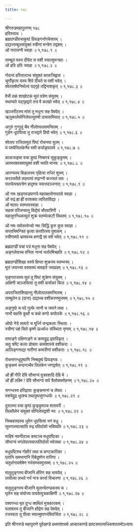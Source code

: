 ```yaml
---
title: १७८

---
```

श्रीगरुडमहापुराणम् १७८  
हरिरुवाच ।  
ब्रह्मदण्डीवचाकुष्ठं प्रियङ्गर्नागकेशरम् ।  
दद्यात्ताम्बूलसंयुक्तं स्त्रीणां मन्त्रेण तद्वशम् ।  
ओं नारायण्यै स्वाहा ॥ १,१७८.१ ॥  
  
ताम्बूलं यस्य दीयेत स वशी स्यात्सुमन्त्रतः ।  
ओं हरिः हरिः स्वाहा ॥ १,१७८.२ ॥  
  
गोदन्तं हरितालञ्च संयुक्तं काकजिह्वया ।  
चूर्णोकृत्य यस्य शिरे दीयते स वशी भवेत् ।  
श्वेतसर्षपनिर्माल्यं यद्गृहे तद्विनाशकृत् ॥ १,१७८.३ ॥  
  
वैभी तकं शाखोटकं मूलं पत्रेण संयुतम् ।  
स्थाप्यते यद्गृहद्वारे तत्र वै कलहो भवेत् ॥ १,१७८.४ ॥  
  
खञ्जरीटस्य मांसं तु मधुना सह पेषयेत् ।  
ऋतुकालेयोनिलेपात्पुरुषो दासतामियात् ॥ १,१७८.५ ॥  
  
अगुरुं गुग्गुलुं चैव नीलोत्पलसमन्वितम् ।  
गुडेन धूपयित्वा तु राजद्वारे प्रियो भवेत् ॥ १,१७८.६ ॥  
  
श्वेताप राजितामूलं पिष्टं रोचनया युतम् ।  
यं पश्येत्तिलकेनैव वशी कर्यान्नृपालये ॥ १,१७८.७ ॥  
  
काकजङ्घा वचा कुष्ठं निम्बपत्रं सुकुङ्कुमम् ।  
आत्मरक्तसमायुक्तं वशी भवति मानवः ॥ १,१७८.८ ॥  
  
आरण्यस्य बिडालस्य गृहित्वा रुधिरं शुभम् ।  
करञ्जतैले तद्भाव्यं रुद्राग्नौ कज्जलं ततः ।  
पातयेत्पद्मपत्रेण हादृश्यः स्यात्तदञ्जनात् ॥ १,१७८.९ ॥  
  
ओं नमः खड्गवज्रपाणये महायक्षसेनापतये स्वाहा ।  
ओं रुद्रं ह्रां ह्रीं वरशक्ता त्वरिताविद्या ।  
ओं मातरः स्तम्भयस्वाहा ।  
सहस्रं परिजप्यात्तु विद्येयं चौरवारिणी ।  
महासुगन्धिकामूलं शुक्रं स्तम्भेत्कटौ स्थितम् ॥ १,१७८.१० ॥  
  
ओं नमः सर्वसत्त्वेभ्यो नमः सिद्धिं कुरु कुरु स्वाहा ।  
सप्ताभिमन्त्रितं कृत्वा करवीरस्य पुष्पकम् ।  
स्त्रीणामग्रे भ्रामयच्च क्षणाद्वै सा वशे भवेत् ॥ १,१७८.११ ॥  
  
ब्रह्मदण्डीं वचां पत्रं मधुना सह पेषयेत् ।  
अङ्गलेपाच्च वनिता नान्यं भर्तारमिच्छति ॥ १,१७८.१२ ॥  
  
ब्रह्मदण्डीशिखा वक्त्रे क्षिप्ता शुक्रस्य स्तम्भनम् ।  
मूलं जयन्त्या वक्त्रस्थं व्यवहारे जयप्रदम् ॥ १,१७८.१३ ॥  
  
भृङ्गराजस्य मूलं तु पिष्टं शुक्रेण संयुतम् ।  
अक्षिणी चाञ्जयित्वा तु वशी कर्यान्नरं किल ॥ १,१७८.१४ ॥  
  
अपराजिताशिखान्तु नीलोत्पलसमन्विताम् ।  
ताम्बूलेन प्र (दाना) दद्याच्च वशीकरणमुत्तमम् ॥ १,१७८.१५ ॥  
  
अङ्गुष्ठे च पदे गुल्फे जानौ च जघने तथा ।  
नाभौ वक्षसि कुक्षौ च कक्षे कण्ठे कपोलके ॥ १,१७८.१६ ॥  
  
ओष्ठे नेत्रे ललाटे च मूर्ध्नि चन्द्रकलाः स्थिताः ।  
स्त्रीणां पक्षे सिते कृष्णे ऊर्ध्वाधः संस्थिता नृणाम् ॥ १,१७८.१७ ॥  
  
वामाङ्गे दक्षिणाङ्गे च क्रमाद्रुद्र द्रवादिकृत् ।  
चतुः षष्टि कलाः प्रोक्ताः कामशास्त्रे वशीकराः ।  
आलिङ्गनाद्या नारीणां कमारीणां वशीकराः ॥ १,१७८.१८ ॥  
  
रोचनागन्धुपुष्पाणि निम्बपुष्पं प्रियङ्गवः ।  
कुङ्कमं चन्दनञ्चैव तिलकेन जगद्वशेत् ॥ १,१७८.१९ ॥  
  
ओं ह्रीं गौरि देवि सौभाग्यं पुत्रवशादि देहि मे ।  
ओं ह्रीं लक्ष्मि ! देवि सौभाग्यं सर्वं त्रैलोक्यमोहनम् ॥ १,१७८.२० ॥  
  
सगन्धस्य हरिद्रायाः कुङ्कमानां च लेपतः ।  
वशयेद्रुद्र धूपश्च तथापुष्पसुगन्धयोः ॥ १,१७८.२१ ॥  
  
दुरालभा वचा कुष्ठं कुङ्कुमञ्च शतावरी ।  
तिलतैलेन संयुक्तं योनिलेपाद्वशी नरः ॥ १,१७८.२२ ॥  
  
निम्बकाष्ठस्य धूमेन धूपयित्वा भगं वधूः ।  
सुभगास्यात्साति रुद्र पतिर्दासो भविष्यति ॥ १,१७८.२३ ॥  
  
माहिषं नवनीतञ्च कष्टञ्च मधुयष्टिका ।  
सौभाग्यं भगलेपात्स्यात्पतिर्दासो भवेत्तथा ॥ १,१७८.२४ ॥  
  
मधुयष्टिश्च गोक्षीरं तथा च कण्टकारिका ।  
एतानि समभागानि पिबेदुष्णेन वारिणा ।  
चतुर्भागावशेषेण गर्भसम्भवमुत्तमम् ॥ १,१७८.२५ ॥  
  
मातुलुङ्गस्य बीजानि क्षीरेण सह भावयेत् ।  
तत्पीत्वा लभते गर्भं नात्र कार्या विचारणा ॥ १,१७८.२६ ॥  
  
मातुलुङ्गस्य बीजानि मूलान्येरण्डकस्य च ।  
घृतेन सह संयोज्य पाययेत्पुत्रकाक्षिणी ॥ १,१७८.२७ ॥  
  
पश्वगन्धा मृत दुग्ध क्वथितं मुत्रकारकम् ।  
पलाशस्य तु बीजानि क्षौद्रेण सह पेषयेत् ।  
रजस्वला तु पीत्वा स्यात्मुष्पगर्भविवर्जिता ॥ १,१७८.२८ ॥  
  
इति श्रीगारुडे महापुराणे पूर्वखण्डे प्रथमांशाख्ये आचारकाण्डे ह्यष्टसप्तत्यधिकशततमोऽध्यायः